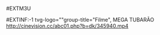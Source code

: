 #EXTM3U

#EXTINF:-1 tvg-logo=""group-title="Filme", MEGA TUBARÃO
http://cinevision.cc/abc01.php?b=dk/345940.mp4
